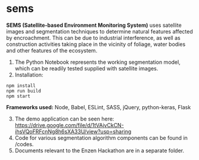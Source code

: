 # sems
**SEMS (Satellite-based Environment Monitoring System)** uses satellite images and segmentation techniques to determine natural features affected by encroachment. This can be due to industrial interference, as well as construction activities taking place in the vicinity of foliage, water bodies and other features of the ecosystem.

1. The Python Notebook represents the working segmentation model, which can be readily tested supplied with satellite images.
2. Installation:

```npm install
npm install
npm run build
npm start
```
**Frameworks used:** Node, Babel, ESLint, SASS, jQuery, python-keras, Flask

3. The demo application can be seen here: https://drive.google.com/file/d/1tVAjvCkCN-ihsVQoFRFcnNg8h6sXA33U/view?usp=sharing
4. Code for various segmentation algorithm components can be found in /codes.
4. Documents relevant to the Enzen Hackathon are in a separate folder.
